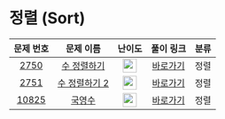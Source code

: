 # 정렬 (Sort)

|문제 번호|문제 이름|난이도|풀이 링크|분류|
| :-----: | :-----: | :-----: | :-----: | :-----: |
|<a href="https://www.acmicpc.net/problem/2750" target="_blank">2750</a>|<a href="https://www.acmicpc.net/problem/2750" target="_blank">수 정렬하기</a>|<img height="25px" width="25px" src="https://static.solved.ac/tier_small/5.svg"/>|[바로가기](https://github.com/Altu-Bitu-2/Notice/blob/main/03%EC%9B%94%2004%EC%9D%BC%20-%20%EC%A0%95%EB%A0%AC/%EB%9D%BC%EC%9D%B4%EB%B8%8C%20%EC%BD%94%EB%94%A9/2750.cpp)|정렬|
|<a href="https://www.acmicpc.net/problem/2751" target="_blank">2751</a>|<a href="https://www.acmicpc.net/problem/2751" target="_blank">수 정렬하기 2</a>|<img height="25px" width="25px" src="https://static.solved.ac/tier_small/6.svg"/>|[바로가기](https://github.com/Altu-Bitu-2/Notice/blob/main/03%EC%9B%94%2004%EC%9D%BC%20-%20%EC%A0%95%EB%A0%AC/%EB%9D%BC%EC%9D%B4%EB%B8%8C%20%EC%BD%94%EB%94%A9/2751.cpp)|정렬|
|<a href="https://www.acmicpc.net/problem/10825" target="_blank">10825</a>|<a href="https://www.acmicpc.net/problem/10825" target="_blank">국영수</a>|<img height="25px" width="25px" src="https://static.solved.ac/tier_small/7.svg"/>|[바로가기](https://github.com/Altu-Bitu-2/Notice/blob/main/03%EC%9B%94%2004%EC%9D%BC%20-%20%EC%A0%95%EB%A0%AC/%EB%9D%BC%EC%9D%B4%EB%B8%8C%20%EC%BD%94%EB%94%A9/10825.cpp)|정렬|
